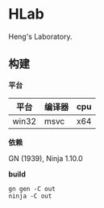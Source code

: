 # HLab

Heng's Laboratory.

## 构建

**平台**

| 平台 | 编译器 | cpu |
| -- | -- | -- |
| win32 | msvc | x64 |

**依赖**

GN (1939), Ninja 1.10.0

**build**

```
gn gen -C out
ninja -C out
```